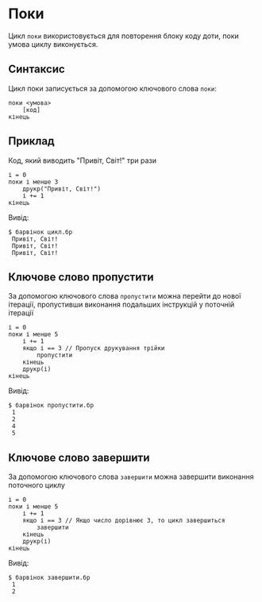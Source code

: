 # Поки

Цикл `поки` використовується для повторення блоку коду доти, поки умова циклу виконується.

## Синтаксис

Цикл поки записується за допомогою ключового слова `поки`:

``` linenums="0"
поки <умова>
    [код]
кінець
```

## Приклад

Код, який виводить "Привіт, Світ!" три рази

``` periwinkle linenums="0" title="цикл.бр"
і = 0
поки і менше 3
    друкр("Привіт, Світ!")
    і += 1
кінець
```

Вивід:

``` console linenums="0"
$ барвінок цикл.бр
 Привіт, Світ!
 Привіт, Світ!
 Привіт, Світ!
```

## Ключове слово пропустити

За допомогою ключового слова `пропустити` можна перейти до нової ітерації, пропустивши виконання подальших інструкцій у поточній ітерації

``` periwinkle linenums="0" title="пропустити.бр"
і = 0
поки і менше 5
    і += 1
    якщо і == 3 // Пропуск друкування трійки
        пропустити
    кінець
    друкр(і)
кінець
```

Вивід:

``` console linenums="0"
$ барвінок пропустити.бр
 1
 2
 4
 5
```

## Ключове слово завершити

За допомогою ключового слова `завершити` можна завершити виконання поточного циклу

``` periwinkle linenums="0" title="завершити.бр"
і = 0
поки і менше 5
    і += 1
    якщо і == 3 // Якщо число дорівнює 3, то цикл завершиться
        завершити
    кінець
    друкр(і)
кінець
```

Вивід:

``` console linenums="0"
$ барвінок завершити.бр
 1
 2
```